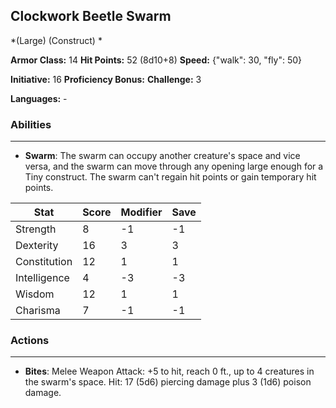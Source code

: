 ## Clockwork Beetle Swarm
*(Large) (Construct) *

**Armor Class:** 14
**Hit Points:** 52 (8d10+8)
**Speed:** {"walk": 30, "fly": 50}

**Initiative:** 16
**Proficiency Bonus:**
**Challenge:** 3

**Languages:** -

### Abilities
 --- 
- **Swarm**: The swarm can occupy another creature's space and vice versa, and the swarm can move through any opening large enough for a Tiny construct. The swarm can't regain hit points or gain temporary hit points.



| Stat | Score | Modifier | Save |
| ---- | ---- | ---- | ---- |
| Strength | 8 | -1 | -1 |
| Dexterity | 16 | 3 | 3 |
| Constitution | 12 | 1 | 1 |
| Intelligence | 4 | -3 | -3 |
| Wisdom | 12 | 1 | 1 |
| Charisma | 7 | -1 | -1 |

### Actions
 --- 
- **Bites**: Melee Weapon Attack: +5 to hit, reach 0 ft., up to 4 creatures in the swarm's space. Hit: 17 (5d6) piercing damage plus 3 (1d6) poison damage.

